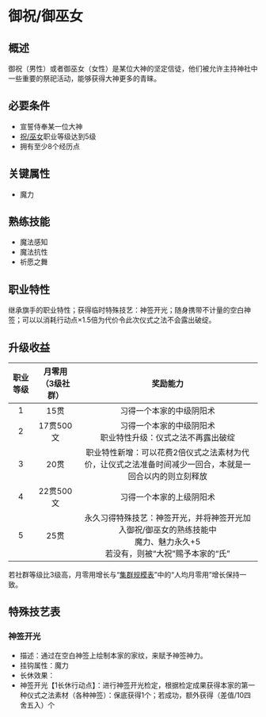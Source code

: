 # 御祝/御巫女

## 概述

御祝（男性）或者御巫女（女性）是某位大神的坚定信徒，他们被允许主持神社中一些重要的祭祀活动，能够获得大神更多的青睐。

## 必要条件

* 宣誓侍奉某一位大神
* <a href="../shuku_miko" target="_blank">祝/巫女</a>职业等级达到5级
* 拥有至少8个经历点

## 关键属性

* 魔力

## 熟练技能

* 魔法感知
* 魔法抗性
* 祈愿之舞
  
## 职业特性

继承旗手的职业特性；获得临时特殊技艺：神签开光；随身携带不计量的空白神签；可以以消耗行动点×1.5倍为代价令此次仪式之法不会露出破绽。

## 升级收益

职业等级|月零用（3级社群）|奖励能力
:--:|:--:|:--:
1|15贯|习得一个本家的中级阴阳术
2|17贯500文|习得一个本家的中级阴阳术<br>职业特性升级：仪式之法不再露出破绽
3|20贯|职业特性新增：可以花费2倍仪式之法素材为代价，让仪式之法准备时间减少一回合，本就是一回合以内的则立刻释放
4|22贯500文|习得一个本家的上级阴阳术
5|25贯|永久习得特殊技艺：神签开光，并将神签开光加入御祝/御巫女的熟练技能中<br>魔力、魅力永久+5<br>若没有，则被“大祝”赐予本家的“氏”

若社群等级比3级高，月零用增长与“<a href="../../../scaleList" target="_blank">集群规模表</a>”中的“人均月零用”增长保持一致。

## 特殊技艺表

### 神签开光

* 描述：通过在空白神签上绘制本家的家纹，来赋予神签神力。
* 挂钩属性：魔力
* 长休效果：
* 神签开光【1长休行动点】：进行神签开光检定，根据检定成果获得本家的第一种仪式之法素材（各种神签）：保底获得1个；若成功，额外获得（差值/10四舍五入）个
